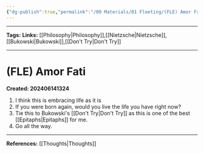 ```yaml
---
{"dg-publish":true,"permalink":"/00 Materials/01 Fleeting/(FLE) Amor Fati/"}
---
```



___
**Tags:** 
**Links:** [[Philosophy\|Philosophy]],[[Nietzsche\|Nietzsche]],[[Bukowski\|Bukowski]],[[Don't Try\|Don't Try]]
___
# (FLE) Amor Fati
**Created: 202406141324**

1. I think this is embracing life as it is
2. If you were born again, would you live the life you have right now?
3. Tie this to Bukowski's [[Don't Try\|Don't Try]] as this is one of the best [[Epitaphs\|Epitaphs]] for me.
4. Go all the way.

___
**References:** [[Thoughts\|Thoughts]]